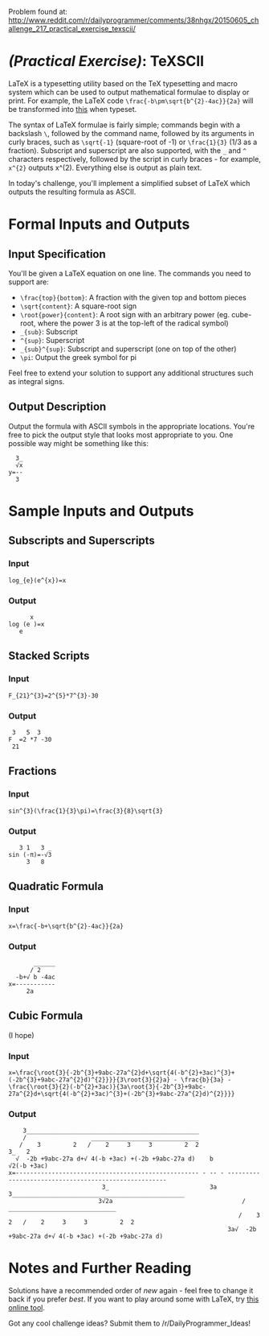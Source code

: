 Problem found at: http://www.reddit.com/r/dailyprogrammer/comments/38nhgx/20150605_challenge_217_practical_exercise_texscii/

# [](#PEIcon) _(Practical Exercise)_: TeXSCII

LaTeX is a typesetting utility based on the TeX typesetting and macro system which can be used to output mathematical formulae to display or print. For example, the LaTeX code `\frac{-b\pm\sqrt{b^{2}-4ac}}{2a}` will be transformed into [this](http://latex.codecogs.com/gif.latex?%5Cdpi%7B200%7D%20%5Cfrac%7B-b%5Cpm%5Csqrt%7Bb%5E%7B2%7D-4ac%7D%7D%7B2a%7D) when typeset.

The syntax of LaTeX formulae is fairly simple; commands begin with a backslash `\`, followed by the command name, followed by its arguments in curly braces, such as `\sqrt{-1}` (square-root of -1) or `\frac{1}{3}` (1/3 as a fraction). Subscript and superscript are also supported, with the `_` and `^` characters respectively, followed by the script in curly braces - for example, `x^{2}` outputs x^(2). Everything else is output as plain text.

In today's challenge, you'll implement a simplified subset of LaTeX which outputs the resulting formula as ASCII.

# Formal Inputs and Outputs

## Input Specification

You'll be given a LaTeX equation on one line. The commands you need to support are:

* `\frac{top}{bottom}`: A fraction with the given top and bottom pieces
* `\sqrt{content}`: A square-root sign
* `\root{power}{content}`: A root sign with an arbitrary power (eg. cube-root, where the power 3 is at the top-left of the radical symbol)
* `_{sub}`: Subscript
* `^{sup}`: Superscript
* `_{sub}^{sup}`: Subscript and superscript (one on top of the other)
* `\pi`: Output the greek symbol for pi

Feel free to extend your solution to support any additional structures such as integral signs.

## Output Description

Output the formula with ASCII symbols in the appropriate locations. You're free to pick the output style that looks most appropriate to you. One possible way might be something like this:

      3_
      √x
    y=--
      3 

# Sample Inputs and Outputs

## Subscripts and Superscripts

### Input

    log_{e}(e^{x})=x

### Output

          x
    log (e )=x
       e

## Stacked Scripts

### Input

    F_{21}^{3}=2^{5}*7^{3}-30

### Output

     3   5  3   
    F  =2 *7 -30
     21         


## Fractions

### Input

    sin^{3}(\frac{1}{3}\pi)=\frac{3}{8}\sqrt{3}

### Output
    
       3 1   3 _
    sin (-π)=-√3
         3   8  

## Quadratic Formula

### Input

    x=\frac{-b+\sqrt{b^{2}-4ac}}{2a}

### Output

           ______
          / 2    
      -b+√ b -4ac
    x=-----------
         2a     

## Cubic Formula

(I hope)

### Input

    x=\frac{\root{3}{-2b^{3}+9abc-27a^{2}d+\sqrt{4(-b^{2}+3ac)^{3}+(-2b^{3}+9abc-27a^{2}d)^{2}}}}{3\root{3}{2}a} - \frac{b}{3a} - \frac{\root{3}{2}(-b^{2}+3ac)}{3a\root{3}{-2b^{3}+9abc-27a^{2}d+\sqrt{4(-b^{2}+3ac)^{3}+(-2b^{3}+9abc-27a^{2}d)^{2}}}}

### Output

        3________________________________________________                                                             
        /                  ______________________________                                                             
       /    3         2   /    2     3     3         2  2                             3_   2                          
      √  -2b +9abc-27a d+√ 4(-b +3ac) +(-2b +9abc-27a d)    b                         √2(-b +3ac)                     
    x=--------------------------------------------------- - -- - -----------------------------------------------------
                              3_                            3a       3________________________________________________
                             3√2a                                    /                  ______________________________
                                                                    /    3         2   /    2     3     3         2  2
                                                                 3a√  -2b +9abc-27a d+√ 4(-b +3ac) +(-2b +9abc-27a d) 

# Notes and Further Reading

Solutions have a recommended order of *new* again - feel free to change it back if you prefer *best*. If you want to play around some with LaTeX, try [this online tool](http://www.codecogs.com/latex/eqneditor.php).

Got any cool challenge ideas? Submit them to /r/DailyProgrammer_Ideas!
